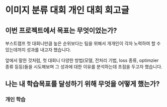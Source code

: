 # 이미지 분류 대회 개인 대회 회고글

## 이번 프로젝트에서 목표는 무엇이었는가?

부스트캠프 첫 대회니만큼 높은 순위보다는 팀을 위해서 개개인이 각자 노력하여 할 수 있는데까지 성과를 내고자 했습니다.

앞에서 말한 것처럼, 첫 대회니 다양한 방법(모델, 전처리 기법, loss 종류, optimzier 종류 등등)들을 시도해보며 그 성과에 대한 이유를 분석하는데 초점을 두고자 했습니다.

## 나는 내 학습목표를 달성하기 위해 무엇을 어떻게 했는가?

### 개인 학습

